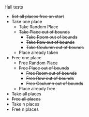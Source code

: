 Hall tests

- ~~Set all places free on start~~
- Take one place
  - Take Random Place
  - ~~Take Place out of bounds~~
    - ~~Take Room out of bounds~~
    - ~~Take Row out of bounds~~
    - ~~Take Coulumn out of bounds~~
  - Place already taken
- Free one place
  - Free Random Place
  - ~~Free Place out of bounds~~
    - ~~Free Room out of bounds~~
    - ~~Free Row out of bounds~~
    - ~~Free Coulumn out of bounds~~
  - Place already free
- ~~Take all places~~
- ~~Free all places~~
- Take n places
- Free n places
